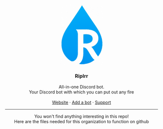 <a id="readme-top"></a>

<br />
<div align="center">
  <a href="https://riplrr.pages.dev/">
    <img src="https://raw.githubusercontent.com/Riplrr/.github/main/logo.png" alt="Riplrr Logo" width="140" />
  </a>

  <h3 align="center">Riplrr</h3>

  <p align="center">
     All-in-one Discord bot.<br />
     Your Discord bot with which you can put out any fire
    <br /><br />
    <a href="https://riplrr.pages.dev/">Website</a> ·
    <a href="https://riplrr.pages.dev/add">Add a bot</a> ·
    <a href="https://riplrr.pages.dev/discord">Support</a>
  </p>
</div>

<hr>

<p align="center">
  You won't find anything interesting in this repo!<br>
  Here are the files needed for this organization to function on github
</p>
